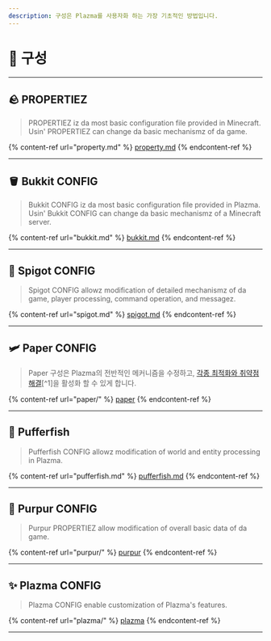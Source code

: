 ```yaml
---
description: 구성은 Plazma를 사용자화 하는 가장 기초적인 방법입니다.
---
```


# 🧾 구성

***

## 🪨 PROPERTIEZ <a href="#id-1" id="id-1"></a>

> PROPERTIEZ iz da most basic configuration file provided in Minecraft. Usin' PROPERTIEZ can change da basic mechanismz of da game.

{% content-ref url="property.md" %}
[property.md](property.md)
{% endcontent-ref %}

***

## 🪣 Bukkit CONFIG <a href="#id-2" id="id-2"></a>

> Bukkit CONFIG iz da most basic configuration file provided in Plazma. Usin' Bukkit CONFIG can change da basic mechanismz of a Minecraft server.

{% content-ref url="bukkit.md" %}
[bukkit.md](bukkit.md)
{% endcontent-ref %}

***

## 🚰 Spigot CONFIG <a href="#id-3" id="id-3"></a>

> Spigot CONFIG allowz modification of detailed mechanismz of da game, player processing, command operation, and messagez.

{% content-ref url="spigot.md" %}
[spigot.md](spigot.md)
{% endcontent-ref %}

***

## 🛩️ Paper CONFIG <a href="#id-4" id="id-4"></a>

> Paper 구성은 Plazma의 전반적인 메커니즘을 수정하고, [각종 최적화와 취약점 해결](./#user-content-fn-1)\[^1]을 활성화 할 수 있게 합니다.

{% content-ref url="paper/" %}
[paper](paper/)
{% endcontent-ref %}

***

## 🐡 Pufferfish <a href="#id-6" id="id-6"></a>

> Pufferfish CONFIG allowz modification of world and entity processing in Plazma.

{% content-ref url="pufferfish.md" %}
[pufferfish.md](pufferfish.md)
{% endcontent-ref %}

***

## 🦑 Purpur CONFIG <a href="#id-7" id="id-7"></a>

> Purpur PROPERTIEZ allow modification of overall basic data of da game.

{% content-ref url="purpur/" %}
[purpur](purpur/)
{% endcontent-ref %}

***

## ✨ Plazma CONFIG <a href="#id-8" id="id-8"></a>

> Plazma CONFIG enable customization of Plazma's features.

{% content-ref url="plazma/" %}
[plazma](plazma/)
{% endcontent-ref %}

***
